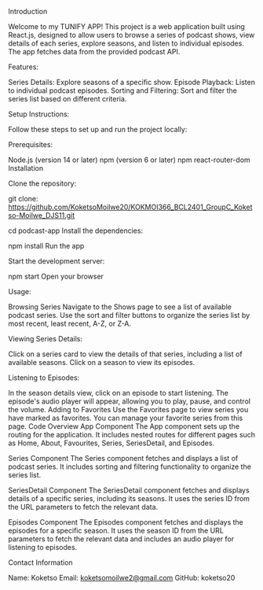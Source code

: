 Introduction

Welcome to my TUNIFY APP! This project is a web application built using React.js, designed to allow users to browse a series of podcast shows, view details of each series, explore seasons, and listen to individual episodes. The app fetches data from the provided podcast API.

Features:

Series Details: Explore seasons of a specific show.
Episode Playback: Listen to individual podcast episodes.
Sorting and Filtering: Sort and filter the series list based on different criteria.

Setup Instructions:

Follow these steps to set up and run the project locally:

Prerequisites:

Node.js (version 14 or later)
npm (version 6 or later)
npm react-router-dom
Installation

Clone the repository:


git clone: https://github.com/KoketsoMoilwe20/KOKMOI366_BCL2401_GroupC_Koketso-Moilwe_DJS11.git



cd podcast-app
Install the dependencies:

npm install
Run the app

Start the development server:

npm start
Open your browser

Usage:

Browsing Series
Navigate to the Shows page to see a list of available podcast series.
Use the sort and filter buttons to organize the series list by most recent, least recent, A-Z, or Z-A.

Viewing Series Details:

Click on a series card to view the details of that series, including a list of available seasons.
Click on a season to view its episodes.

Listening to Episodes:

In the season details view, click on an episode to start listening.
The episode's audio player will appear, allowing you to play, pause, and control the volume.
Adding to Favorites
Use the Favorites page to view series you have marked as favorites.
You can manage your favorite series from this page.
Code Overview
App Component
The App component sets up the routing for the application. It includes nested routes for different pages such as Home, About, Favourites, Series, SeriesDetail, and Episodes.

Series Component
The Series component fetches and displays a list of podcast series. It includes sorting and filtering functionality to organize the series list.

SeriesDetail Component
The SeriesDetail component fetches and displays details of a specific series, including its seasons. It uses the series ID from the URL parameters to fetch the relevant data.

Episodes Component
The Episodes component fetches and displays the episodes for a specific season. It uses the season ID from the URL parameters to fetch the relevant data and includes an audio player for listening to episodes.

Contact Information


Name: Koketso
Email: koketsomoilwe2@gmail.com
GitHub: koketso20









